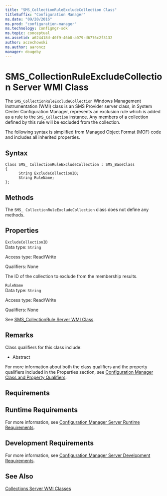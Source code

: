 ```yaml
---
title: "SMS_CollectionRuleExcludeCollection Class"
titleSuffix: "Configuration Manager"
ms.date: "09/20/2016"
ms.prod: "configuration-manager"
ms.technology: configmgr-sdk
ms.topic: conceptual
ms.assetid: a624418d-40f9-46b8-a079-d6776c2f3132
author: aczechowski
ms.author: aaroncz
manager: dougeby
---
```

# SMS_CollectionRuleExcludeCollection Server WMI Class
The `SMS_CollectionRuleExcludeCollection` Windows Management Instrumentation (WMI) class is an SMS Provider server class, in System Center Configuration Manager, represents an exclusion rule which is added as a rule to the `SMS_Collection` instance. Any members of a collection defined by this rule will be excluded from the collection.  

 The following syntax is simplified from Managed Object Format (MOF) code and includes all inherited properties.  

## Syntax  

```  
Class SMS_ CollectionRuleExcludeCollection : SMS_BaseClass  
{  
      String ExcludeCollectionID;  
      String RuleName;  
};  
```  

## Methods  
 The `SMS_ CollectionRuleExcludeCollection` class does not define any methods.  

## Properties  
 `ExcludeCollectionID`  
 Data type: `String`  

 Access type: Read/Write  

 Qualifiers: None  

 The ID of the collection to exclude from the membership results.  

 `RuleName`  
 Data type: `String`  

 Access type: Read/Write  

 Qualifiers: None  

 See [SMS_CollectionRule Server WMI Class](../../../../../develop/reference/core/clients/collections/sms_collectionrule-server-wmi-class.md).  

## Remarks  
 Class qualifiers for this class include:  

-   Abstract  

 For more information about both the class qualifiers and the property qualifiers included in the Properties section, see [Configuration Manager Class and Property Qualifiers](../../../../../develop/reference/misc/class-and-property-qualifiers.md).  

## Requirements  

## Runtime Requirements  
 For more information, see [Configuration Manager Server Runtime Requirements](../../../../../develop/core/reqs/server-runtime-requirements.md).  

## Development Requirements  
 For more information, see [Configuration Manager Server Development Requirements](../../../../../develop/core/reqs/server-development-requirements.md).  

## See Also  
 [Collections Server WMI Classes](../../../../../develop/reference/core/clients/collections/collections-server-wmi-classes.md)
